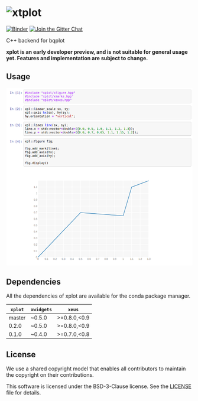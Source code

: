 # ![xtplot](http://quantstack.net/assets/images/xplot.svg)

[![Binder](https://img.shields.io/badge/launch-binder-brightgreen.svg)](https://beta.mybinder.org/v2/gh/QuantStack/xplot/0.3.0-binder?filepath=notebooks)
[![Join the Gitter Chat](https://badges.gitter.im/Join%20Chat.svg)](https://gitter.im/QuantStack/Lobby?utm_source=badge&utm_medium=badge&utm_campaign=pr-badge&utm_content=badge)

C++ backend for bqplot

**xplot is an early developer preview, and is not suitable for general usage yet. Features and implementation are subject to change.**

## Usage

![xplot](xplot-screenshot.png)

## Dependencies

All the dependencies of xplot are available for the conda package manager. 

| `xplot` | `xwidgets`  |  `xeus`       |
|---------|-------------|---------------|
|  master |   ~0.5.0    |  >=0.8.0,<0.9 |
|  0.2.0  |   ~0.5.0    |  >=0.8.0,<0.9 |
|  0.1.0  |   ~0.4.0    |  >=0.7.0,<0.8 |

## License

We use a shared copyright model that enables all contributors to maintain the
copyright on their contributions.

This software is licensed under the BSD-3-Clause license. See the [LICENSE](LICENSE) file for details.
